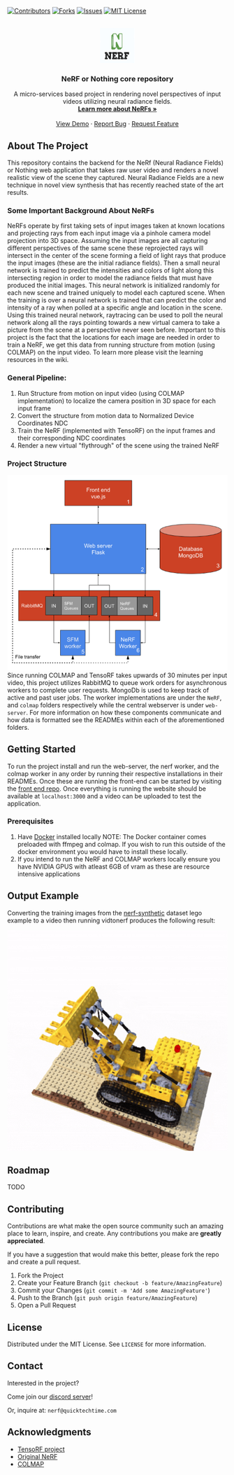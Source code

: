 <!-- README template based on https://github.com/othneildrew/Best-README-Template -->
<a name="readme-top"></a>

[![Contributors][contributors-shield]][contributors-url]
[![Forks][forks-shield]][forks-url]
[![Issues][issues-shield]][issues-url]
[![MIT License][license-shield]][license-url]

<!-- PROJECT LOGO -->
<br />
<div align="center">
  <a href="https://github.com/NeRF-or-Nothing/vidtonerf">
    <img src="pics/logo.png" alt="Logo" width="80" height="80">
  </a>

<h3 align="center">NeRF or Nothing core repository</h3>

  <p align="center">
    A micro-services based project in rendering novel perspectives of input videos
    utilizing neural radiance fields.
    <br />
    <a href="https://github.com/NeRF-or-Nothing/vidtonerf/wiki/Learning-Resources">
        <strong>Learn more about NeRFs »</strong>
    </a>
    <br />
    <br />
    <a href="https://github.com/NeRF-or-Nothing/vidtonerf">View Demo</a>
    ·
    <a href="https://github.com/NeRF-or-Nothing/vidtonerf/issues">Report Bug</a>
    ·
    <a href="https://github.com/NeRF-or-Nothing/vidtonerf/issues">Request Feature</a>
  </p>
</div>

## About The Project

This repository contains the backend for the NeRf (Neural Radiance Fields) or Nothing
web application that takes raw user video and renders a novel realistic view of the
scene they captured. Neural Radiance Fields are a new technique in novel view synthesis
that has recently reached state of the art results.

### Some Important Background About NeRFs

NeRFs operate by first taking sets of input images taken at known locations and
projecting rays from each input image via a pinhole camera model projection into
3D space. Assuming the input images are all capturing different perspectives of
the same scene these reprojected rays will intersect in the center of the scene
forming a field of light rays that produce the input images (these are the initial
radiance fields). Then a small neural network is trained to predict the intensities
and colors of light along this intersecting region in order to model the radiance
fields that must have produced the initial images. This neural network is initialized
randomly for each new scene and trained uniquely to model each captured scene.
When the training is over a neural network is trained that can predict the color
and intensity of a ray when polled at a specific angle and location in the scene.
Using this trained neural network, raytracing can be used to poll the neural network
along all the rays pointing towards a new virtual camera to take a picture from the
scene at a perspective never seen before. Important to this project is the fact that
the locations for each image are needed in order to train a NeRF, we get this data
from running structure from motion (using COLMAP) on the input video. To learn more
please visit the learning resources in the wiki.

### General Pipeline:

1. Run Structure from motion on input video (using COLMAP implementation) to
localize the camera position in 3D space for each input frame
2. Convert the structure from motion data to Normalized Device Coordinates NDC
3. Train the NeRF (implemented with TensoRF) on the input frames and their
corresponding NDC coordinates
4. Render a new virtual "flythrough" of the scene using the trained NeRF

### Project Structure

![Full Project Structure Diagram](pics/Full_Project.png)
Since running COLMAP and TensoRF takes upwards of 30 minutes per input video, this
project utilizes RabbitMQ to queue work orders for asynchronous workers to complete
user requests. MongoDb is used to keep track of active and past user jobs. The worker
implementations are under the `NeRF`, and `colmap` folders respectively while the
central webserver is under `web-server`. For more information on how these components
communicate and how data is formatted see the READMEs within each of the
aforementioned folders.

## Getting Started

To run the project install and run the web-server, the nerf worker, and the
colmap worker in any order by running their respective installations in their
READMEs. Once these are running the front-end can be started by visiting the
[front end repo](https://github.com/NeRF-or-Nothing/web-app). Once everything is
running the website should be available at `localhost:3000` and a video can
be uploaded to test the application.

### Prerequisites

1. Have [Docker](https://www.docker.com/) installed locally
NOTE: The Docker container comes preloaded with ffmpeg and colmap. If you wish to run this outside of the docker environment you would have to install these locally.
2. If you intend to run the NeRF and COLMAP workers locally ensure you have NVIDIA GPUS with atleast 6GB of vram as these are resource intensive applications

## Output Example

Converting the training images from the [nerf-synthetic](https://drive.google.com/drive/folders/1JDdLGDruGNXWnM1eqY1FNL9PlStjaKWi)
dataset lego example to a video then running vidtonerf produces the following result:

![Example Output](pics/example_output.gif)

## Roadmap

TODO

## Contributing

Contributions are what make the open source community such an amazing place to
learn, inspire, and create. Any contributions you make are **greatly appreciated**.

If you have a suggestion that would make this better, please fork the repo and
create a pull request.

1. Fork the Project
2. Create your Feature Branch (`git checkout -b feature/AmazingFeature`)
3. Commit your Changes (`git commit -m 'Add some AmazingFeature'`)
4. Push to the Branch (`git push origin feature/AmazingFeature`)
5. Open a Pull Request

## License

Distributed under the MIT License. See `LICENSE` for more information.

## Contact

Interested in the project?

Come join our [discord server](https://discord.gg/mpcJR4FvND)!

Or, inquire at: `nerf@quicktechtime.com`

## Acknowledgments

* [TensoRF project](https://github.com/apchenstu/TensoRF)
* [Original NeRF](https://github.com/bmild/nerf)
* [COLMAP](https://colmap.github.io/)

<!-- MARKDOWN LINKS & IMAGES -->
<!-- https://www.markdownguide.org/basic-syntax/#reference-style-links -->
[contributors-shield]: https://img.shields.io/github/contributors/NeRF-or-Nothing/vidtonerf.svg?style=for-the-badge
[contributors-url]: https://github.com/NeRF-or-Nothing/vidtonerf/graphs/contributors
[forks-shield]: https://img.shields.io/github/forks/NeRF-or-Nothing/vidtonerf.svg?style=for-the-badge
[forks-url]: https://github.com/NeRF-or-Nothing/vidtonerf/network/members
[issues-shield]: https://img.shields.io/github/issues/NeRF-or-Nothing/vidtonerf.svg?style=for-the-badge
[issues-url]: https://github.com/NeRF-or-Nothing/vidtonerf/issues
[license-shield]: https://img.shields.io/github/license/NeRF-or-Nothing/vidtonerf.svg?style=for-the-badge
[license-url]: https://github.com/NeRF-or-Nothing/vidtonerf/blob/master/LICENSE.txt